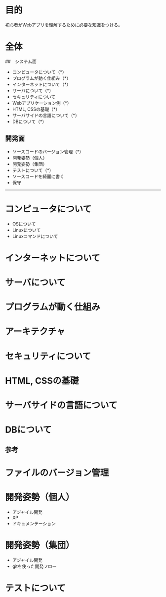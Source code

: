 # 目的

初心者がWebアプリを理解するために必要な知識をつける。

# 全体

##　システム面

- コンピュータについて（*）
- プログラムが動く仕組み（*）
- インターネットについて（*）
- サーバについて（*）
- セキュリティについて
- Webアプリケーション例（*）
- HTML, CSSの基礎（*）
- サーバサイドの言語について（*）
- DBについて（*）

## 開発面

- ソースコードのバージョン管理（*）
- 開発姿勢（個人）
- 開発姿勢（集団）
- テストについて（*）
- ソースコードを綺麗に書く
- 保守

---

# コンピュータについて

- OSについて
- Linuxについて
- Linuxコマンドについて

# インターネットについて

# サーバについて

# プログラムが動く仕組み

# アーキテクチャ

# セキュリティについて

# HTML, CSSの基礎

# サーバサイドの言語について

# DBについて

## 参考


# ファイルのバージョン管理
# 開発姿勢（個人）

- アジャイル開発
- XP
- ドキュメンテーション

# 開発姿勢（集団）

- アジャイル開発
- gitを使った開発フロー

# テストについて

